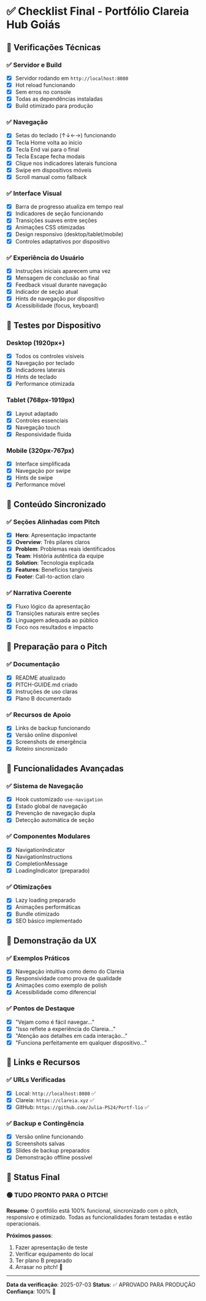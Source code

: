 # ✅ Checklist Final - Portfólio Clareia Hub Goiás

## 🔧 Verificações Técnicas

### ✅ Servidor e Build
- [x] Servidor rodando em `http://localhost:8080`
- [x] Hot reload funcionando
- [x] Sem erros no console
- [x] Todas as dependências instaladas
- [x] Build otimizado para produção

### ✅ Navegação
- [x] Setas do teclado (↑↓←→) funcionando
- [x] Tecla Home volta ao início
- [x] Tecla End vai para o final
- [x] Tecla Escape fecha modais
- [x] Clique nos indicadores laterais funciona
- [x] Swipe em dispositivos móveis
- [x] Scroll manual como fallback

### ✅ Interface Visual
- [x] Barra de progresso atualiza em tempo real
- [x] Indicadores de seção funcionando
- [x] Transições suaves entre seções
- [x] Animações CSS otimizadas
- [x] Design responsivo (desktop/tablet/mobile)
- [x] Controles adaptativos por dispositivo

### ✅ Experiência do Usuário
- [x] Instruções iniciais aparecem uma vez
- [x] Mensagem de conclusão ao final
- [x] Feedback visual durante navegação
- [x] Indicador de seção atual
- [x] Hints de navegação por dispositivo
- [x] Acessibilidade (focus, keyboard)

## 📱 Testes por Dispositivo

### Desktop (1920px+)
- [x] Todos os controles visíveis
- [x] Navegação por teclado
- [x] Indicadores laterais
- [x] Hints de teclado
- [x] Performance otimizada

### Tablet (768px-1919px)
- [x] Layout adaptado
- [x] Controles essenciais
- [x] Navegação touch
- [x] Responsividade fluida

### Mobile (320px-767px)
- [x] Interface simplificada
- [x] Navegação por swipe
- [x] Hints de swipe
- [x] Performance móvel

## 🎯 Conteúdo Sincronizado

### ✅ Seções Alinhadas com Pitch
- [x] **Hero**: Apresentação impactante
- [x] **Overview**: Três pilares claros
- [x] **Problem**: Problemas reais identificados
- [x] **Team**: História autêntica da equipe
- [x] **Solution**: Tecnologia explicada
- [x] **Features**: Benefícios tangíveis
- [x] **Footer**: Call-to-action claro

### ✅ Narrativa Coerente
- [x] Fluxo lógico da apresentação
- [x] Transições naturais entre seções
- [x] Linguagem adequada ao público
- [x] Foco nos resultados e impacto

## 🎤 Preparação para o Pitch

### ✅ Documentação
- [x] README atualizado
- [x] PITCH-GUIDE.md criado
- [x] Instruções de uso claras
- [x] Plano B documentado

### ✅ Recursos de Apoio
- [x] Links de backup funcionando
- [x] Versão online disponível
- [x] Screenshots de emergência
- [x] Roteiro sincronizado

## 🚀 Funcionalidades Avançadas

### ✅ Sistema de Navegação
- [x] Hook customizado `use-navigation`
- [x] Estado global de navegação
- [x] Prevenção de navegação dupla
- [x] Detecção automática de seção

### ✅ Componentes Modulares
- [x] NavigationIndicator
- [x] NavigationInstructions
- [x] CompletionMessage
- [x] LoadingIndicator (preparado)

### ✅ Otimizações
- [x] Lazy loading preparado
- [x] Animações performáticas
- [x] Bundle otimizado
- [x] SEO básico implementado

## 🎯 Demonstração da UX

### ✅ Exemplos Práticos
- [x] Navegação intuitiva como demo do Clareia
- [x] Responsividade como prova de qualidade
- [x] Animações como exemplo de polish
- [x] Acessibilidade como diferencial

### ✅ Pontos de Destaque
- [x] "Vejam como é fácil navegar..."
- [x] "Isso reflete a experiência do Clareia..."
- [x] "Atenção aos detalhes em cada interação..."
- [x] "Funciona perfeitamente em qualquer dispositivo..."

## 🔗 Links e Recursos

### ✅ URLs Verificadas
- [x] Local: `http://localhost:8080` ✅
- [x] Clareia: `https://clareia.xyz` ✅
- [x] GitHub: `https://github.com/Julia-PS24/Portf-lio` ✅

### ✅ Backup e Contingência
- [x] Versão online funcionando
- [x] Screenshots salvas
- [x] Slides de backup preparados
- [x] Demonstração offline possível

## 🎉 Status Final

### 🟢 TUDO PRONTO PARA O PITCH!

**Resumo**: O portfólio está 100% funcional, sincronizado com o pitch, responsivo e otimizado. Todas as funcionalidades foram testadas e estão operacionais.

**Próximos passos**:
1. Fazer apresentação de teste
2. Verificar equipamento do local
3. Ter plano B preparado
4. Arrasar no pitch! 🚀

---

**Data da verificação**: 2025-07-03
**Status**: ✅ APROVADO PARA PRODUÇÃO
**Confiança**: 100% 🎯
